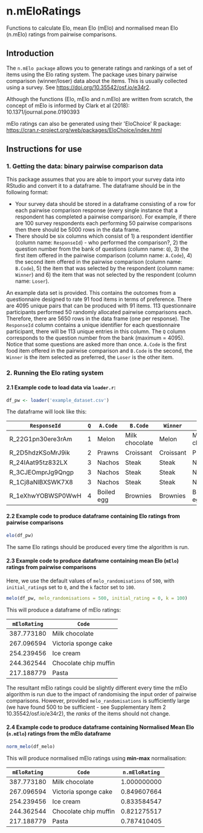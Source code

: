 # n.mEloRatings

Functions to calculate Elo, mean Elo (mElo) and normalised mean Elo (n.mElo) ratings from pairwise comparisons.

## Introduction
The `n.mElo package` allows you to generate ratings and rankings of a set of items using the Elo rating system. The package uses binary pairwise comparison (winner/loser) data about the items. This is usually collected using a survey. See https://doi.org/10.35542/osf.io/e34r2.

Although the functions (Elo, mElo and n.mElo) are written from scratch, the concept of mElo is informed by Clark et al (2018): 10.1371/journal.pone.0190393

mElo ratings can also be generated using their 'EloChoice' R package: https://cran.r-project.org/web/packages/EloChoice/index.html

## Instructions for use

### 1. Getting the data: binary pairwise comparison data

This package assumes that you are able to import your survey data into RStudio and convert it to a dataframe.
The dataframe should be in the following format:
* Your survey data should be stored in a dataframe consisting of a row for each pairwise comparison response (every single instance that a respondent has completed a pairwise comparison). For example, if there are 100 survey respondents each performing 50 pairwise comparisons then there should be 5000 rows in the data frame.
* There should be six columns which consist of 1) a respondent identifier (column name: `ResponseId`) - who performed the comparison?, 2) the question number from the bank of questions (column name: `Q`), 3) the first item offered in the pairwise comparison (column name: `A.Code`), 4) the second item offered in the pairwise comparison (column name: `B.Code`), 5) the item that was selected by the respondent (column name: `Winner`) and 6) the item that was not selected by the respondent (column name: `Loser`).

An example data set is provided. This contains the outcomes from a questionnaire designed to rate 91 food items in terms of preference. There are 4095 unique pairs that can be produced with 91 items. 113 questionnaire participants performed 50 randomly allocated pairwise comparisons each. Therefore, there are 5650 rows in the data frame (one per response). The `ResponseId` column contains a unique identifier for each questionnaire participant, there will be 113 unique entries in this column. The `Q` column corresponds to the question number from the bank (maximum = 4095). Notice that some questions are asked more than once. `A.Code` is the first food item offered in the pairwise comparison and `B.Code` is the second, the `Winner` is the item selected as preferred, the `Loser` is the other item. 

### 2. Running the Elo rating system

#### 2.1 Example code to load data via `loader.r`:

```R
df_pw <- loader('example_dataset.csv')
```

The dataframe will look like this:

|`ResponseId`|`Q`|`A.Code`|`B.Code`|`Winner`|`Loser`|
|---|---|---|---|---|---|
|R_22G1pn30ere3rAm|1|Melon|Milk chocolate|Melon|Milk chocolate|
|R_2D5hdzKSoMrJ9ik| 2|     Prawns|      Croissant| Croissant|         Prawns|
|R_24IAat95tz832LX| 3|     Nachos|          Steak|     Steak|         Nachos|
|R_3CJEOmprJg9Qngp| 3|     Nachos|          Steak|     Steak|         Nachos|
|R_1Cj8aNlBXSWK7X8| 3|     Nachos|          Steak|     Steak|         Nachos|
|R_1eXhwYOBWSP0WwH| 4| Boiled egg|       Brownies|  Brownies|     Boiled egg|

#### 2.2 Example code to produce dataframe containing Elo ratings from pairwise comparisons

```R
elo(df_pw)
```
The same Elo ratings should be produced every time the algorithm is run.

#### 2.3 Example code to produce dataframe containing mean Elo (`mElo`) ratings from pairwise comparisons

Here, we use the default values of `melo_randomisations` of `500`, with `initial_rating`s set to `0`, and the `k` factor set to `100`.

```R
melo(df_pw, melo_randomisations = 500, initial_rating = 0, k = 100)
```

This will produce a dataframe of mElo ratings:

|`mEloRating`|                  `Code`|
|---|---|
|387.773180|        Milk chocolate |
|267.096594|  Victoria sponge cake |
|254.239456|             Ice cream|
|244.362544| Chocolate chip muffin |
|217.188779|                 Pasta|

The resultant mElo ratings could be slightly different every time the mElo algorithm is run due to the impact of randomising the input order of pairwise comparisons. However, provided `melo_randomisations` is sufficiently large (we have found 500 to be sufficient - see Supplementary Item 2 10.35542/osf.io/e34r2), the *ranks* of the items should not change.

#### 2.4 Example code to produce dataframe containing Normalised Mean Elo (`n.mElo`) ratings from the mElo dataframe

```R
norm_melo(df_melo)
```

This will produce normalised mElo ratings using **min-max** normalisation:

|`mEloRating`|                  `Code`| `n.mEloRating`|
|---|---|---|
|387.773180|        Milk chocolate | 1.000000000|
|267.096594|  Victoria sponge cake | 0.849607664|
|254.239456|             Ice cream|  0.833584547|
|244.362544| Chocolate chip muffin | 0.821275517|
|217.188779|                 Pasta|  0.787410405|




